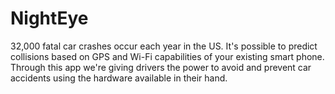 NightEye
========

32,000 fatal car crashes occur each year in the US. It's possible to predict collisions based on GPS and Wi-Fi capabilities of your existing smart phone. Through this app we're giving drivers the power to avoid and prevent car accidents using the hardware available in their hand.
